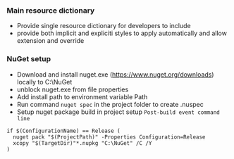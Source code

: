 ### Main resource dictionary
- Provide single resource dictionary for developers to include
- provide both implicit and expliciti styles to apply automatically and allow extension and override

### NuGet setup
- Download and install nuget.exe (https://www.nuget.org/downloads) locally to C:\NuGet
- unblock nuget.exe from file properties
- Add install path to environment variable Path
- Run command `nuget spec` in the project folder to create <project-name>.nuspec
- Setup nuget package build in project setup `Post-build event command line`
```
if $(ConfigurationName) == Release (
  nuget pack "$(ProjectPath)" -Properties Configuration=Release
  xcopy "$(TargetDir)"*.nupkg "C:\NuGet" /C /Y
)
```

